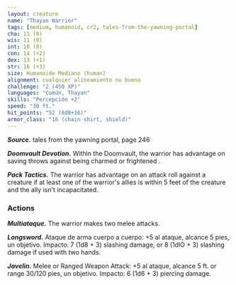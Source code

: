 ```yaml
---
layout: creature
name: "Thayan Warrior"
tags: [medium, humanoid, cr2, tales-from-the-yawning-portal]
cha: 11 (0)
wis: 11 (0)
int: 10 (0)
con: 14 (+2)
dex: 13 (+1)
str: 16 (+3)
size: Humanoide Mediano (human)
alignment: cualquier alineamiento no bueno
challenge: "2 (450 XP)"
languages: "Común, Thayan"
skills: "Percepción +2"
speed: "30 ft."
hit_points: "52 (8d8+16)"
armor_class: "16 (chain shirt, shield)"
---
```


***Source.*** tales from the yawning portal,  page 246

***Doomvault Devotion.*** Within the Doomvault, the warrior has advantage on saving throws against being charmed or frightened .

***Pack Tactics.*** The warrior has advantage on an attack roll against a creature if at least one of the warrior's allies is within 5 feet of the creature and the ally isn't incapacitated.

### Actions

***Multiataque.*** The warrior makes two melee attacks.

***Longsword.*** Ataque de arma cuerpo a cuerpo: +5 al ataque, alcance 5 pies, un objetivo. Impacto: 7 (1d8 + 3) slashing damage, or 8 (1dlO + 3) slashing damage if used with two hands.

***Javelin.*** Melee or Ranged Weapon Attack: +5 al ataque, alcance 5 ft. or range 30/120 pies, un objetivo. Impacto: 6 (1d6 + 3) piercing damage.